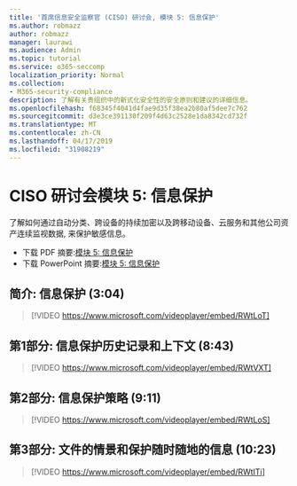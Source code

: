 ```yaml
---
title: '首席信息安全监察官 (CISO) 研讨会, 模块 5: 信息保护'
ms.author: robmazz
author: robmazz
manager: laurawi
ms.audience: Admin
ms.topic: tutorial
ms.service: o365-seccomp
localization_priority: Normal
ms.collection:
- M365-security-compliance
description: 了解有关贵组织中的新式化安全性的安全原则和建议的详细信息。
ms.openlocfilehash: f68345f4041d4fae9d35f38ea2b80af5dee7c762
ms.sourcegitcommit: d3e3ce391130f209f4d63c2528e1da8342cd732f
ms.translationtype: MT
ms.contentlocale: zh-CN
ms.lasthandoff: 04/17/2019
ms.locfileid: "31908219"
---
```

# <a name="ciso-workshop-module-5-information-protection"></a>CISO 研讨会模块 5: 信息保护

了解如何通过自动分类、跨设备的持续加密以及跨移动设备、云服务和其他公司资产连续监视数据, 来保护敏感信息。

- 下载 PDF 摘要:[模块 5: 信息保护](media/ciso-workshop-5-information-protection-strategy.pdf)
- 下载 PowerPoint 摘要:[模块 5: 信息保护](https://docs.microsoft.com/office365/securitycompliance/media/ciso-workshop-5-information-protection-strategy.pptx)

## <a name="introduction-information-protection-304"></a>简介: 信息保护 (3:04)

> [!VIDEO https://www.microsoft.com/videoplayer/embed/RWtLoT]

## <a name="part-1-information-protection-history-and-context-843"></a>第1部分: 信息保护历史记录和上下文 (8:43)

> [!VIDEO https://www.microsoft.com/videoplayer/embed/RWtVXT]

## <a name="part-2-information-protection-strategy-911"></a>第2部分: 信息保护策略 (9:11)

> [!VIDEO https://www.microsoft.com/videoplayer/embed/RWtLoS]

## <a name="part-3-story-of-a-file-and-protecting-information-anywhere-1023"></a>第3部分: 文件的情景和保护随时随地的信息 (10:23)

> [!VIDEO https://www.microsoft.com/videoplayer/embed/RWtITi]